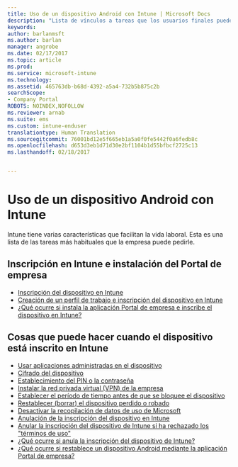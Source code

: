 ```yaml
---
title: Uso de un dispositivo Android con Intune | Microsoft Docs
description: "Lista de vínculos a tareas que los usuarios finales pueden realizar en su dispositivo móvil Android cuando este está inscrito en Intune"
keywords: 
author: barlanmsft
ms.author: barlan
manager: angrobe
ms.date: 02/17/2017
ms.topic: article
ms.prod: 
ms.service: microsoft-intune
ms.technology: 
ms.assetid: 465763db-b68d-4392-a5a4-732b5b875c2b
searchScope:
- Company Portal
ROBOTS: NOINDEX,NOFOLLOW
ms.reviewer: arnab
ms.suite: ems
ms.custom: intune-enduser
translationtype: Human Translation
ms.sourcegitcommit: 76001bd12e5f665eb1a5a0f0fe5442f0a6fedb8c
ms.openlocfilehash: d653d3eb1d71d30e2bf1104b1d55bfbcf2725c13
ms.lasthandoff: 02/18/2017


---
```



# <a name="using-your-android-device-with-intune"></a>Uso de un dispositivo Android con Intune

Intune tiene varias características que facilitan la vida laboral. Esta es una lista de las tareas más habituales que la empresa puede pedirle.

## <a name="enrolling-into-intune-and-installing-the-company-portal"></a>Inscripción en Intune e instalación del Portal de empresa

- [Inscripción del dispositivo en Intune](enroll-your-device-in-Intune-android.md)
- [Creación de un perfil de trabajo e inscripción del dispositivo en Intune](create-a-work-profile-and-enroll-your-device-in-intune-android.md)
- [¿Qué ocurre si instala la aplicación Portal de empresa e inscribe el dispositivo en Intune?](what-happens-if-you-install-the-company-portal-app-and-enroll-your-device-in-intune-android.md)

## <a name="things-you-can-do-when-your-device-is-enrolled-in-intune"></a>Cosas que puede hacer cuando el dispositivo está inscrito en Intune

- [Usar aplicaciones administradas en el dispositivo](use-managed-apps-on-your-device-android.md)
- [Cifrado del dispositivo](encrypt-your-device-android.md)
- [Establecimiento del PIN o la contraseña](set-your-pin-or-password-android.md)
- [Instalar la red privada virtual (VPN) de la empresa](install-your-companys-virtual-private-network-VPN-android.md)
- [Establecer el período de tiempo antes de que se bloquee el dispositivo](set-the-amount-of-time-before-your-device-is-locked-android.md)
- [Restablecer (borrar) el dispositivo perdido o robado](reset-erase-your-lost-or-stolen-device-android.md)
- [Desactivar la recopilación de datos de uso de Microsoft](turn-off-microsoft-usage-data-collection-android.md)
- [Anulación de la inscripción del dispositivo en Intune](unenroll-your-device-from-intune-android.md)
- [Anular la inscripción del dispositivo de Intune si ha rechazado los "términos de uso"](unenroll-your-device-from-intune-if-you-declined-terms-of-use-android.md)
- [¿Qué ocurre si anula la inscripción del dispositivo de Intune?](what-happens-if-you-unenroll-your-device-from-intune-android.md)
- [¿Qué ocurre si restablece un dispositivo Android mediante la aplicación Portal de empresa?](what-happens-if-you-reset-your-device-using-the-company-portal-android.md)
<!--- - [What is the Rights Management sharing app?](what-is-the-rms-sharing-app-android.md) --->

